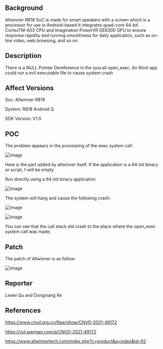 ## Background
Allwinner R818 SoC is made for smart speakers with a screen which is a processor for use in Android-based
It integrates quad-core 64-bit CortexTM-A53 CPU and Imagination PowerVR GE8300 GPU to ensure response rapidity and
running smoothness for daily application, such as on-line video, web browsing, and so on

## Description
There is a NULL Pointer Dereference in the syscall open_exec. An third-app could run a evil executable  file to cause system crash

## Affect Versions
Soc: Allwinner R818 

System: R818 Android Q 

SDK Version: V1.0 

## POC
The problem appears in the processing of the exec system call:

![image](https://user-images.githubusercontent.com/13774458/129024578-af1032f4-1c09-48f4-b1dd-d876fafeb65b.png)

Here is the part added by allwinner itself. If the application is a 64-bit binary or script, f will be empty

Run directly using a 64-bit binary application

![image](https://user-images.githubusercontent.com/13774458/129024642-97bde6c4-1e7d-4d3d-b630-9792a4273678.png)


The system will hang and cause the following crash:

![image](https://user-images.githubusercontent.com/13774458/129024708-c40d5fa1-c097-4d78-8b90-e2aca60d0ed4.png)

![image](https://user-images.githubusercontent.com/13774458/129024717-9d6732e2-1bd6-409c-95f3-64872abc1d1f.png)

You can see that the call stack did crash to the place where the open_exec system call was made.


## Patch
The patch of Allwinner is as follow:

![image](https://user-images.githubusercontent.com/13774458/129024779-2b7f28b5-17d7-4d66-bb63-163ee5cd85e9.png)

## Reporter

Lewei Qu and Dongxiang Ke


## References
https://www.cnvd.org.cn/flaw/show/CNVD-2021-49172

https://vul.wangan.com/a/CNVD-2021-49172

https://www.allwinnertech.com/index.php?c=product&a=index&id=92
